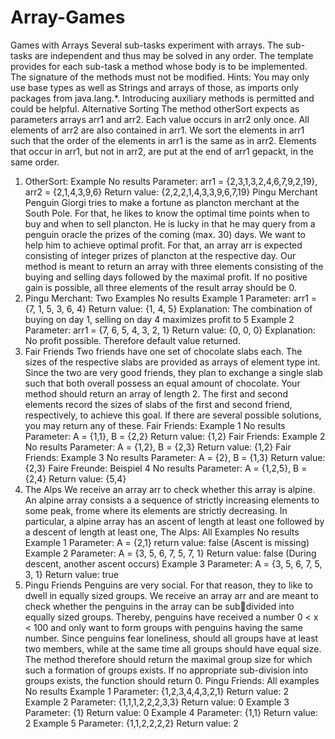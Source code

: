 # Array-Games

Games with Arrays
Several sub-tasks experiment with arrays. The sub-tasks are independent and thus may be
solved in any order. The template provides for each sub-task a method whose body is to be
implemented. The signature of the methods must not be modified.
Hints:
You may only use base types as well as Strings and arrays of those, as imports only
packages from java.lang.*.
Introducing auxiliary methods is permitted and could be helpful.
Alternative Sorting
The method otherSort expects as parameters arrays arr1 and arr2. Each value occurs in arr2
only once. All elements of arr2 are also contained in arr1.
We sort the elements in arr1 such that the order of the elements in arr1 is the same as in
arr2. Elements that occur in arr1, but not in arr2, are put at the end of arr1 gepackt, in the
same order.
1. OtherSort: Example No results
Parameter: arr1 = {2,3,1,3,2,4,6,7,9,2,19}, arr2 = {2,1,4,3,9,6}
Return value: {2,2,2,1,4,3,3,9,6,7,19}
Pingu Merchant
Penguin Giorgi tries to make a fortune as plancton merchant at the South Pole. For that, he
likes to know the optimal time points when to buy and when to sell plancton. He is lucky in
that he may query from a penguin oracle the prizes of the coming (max. 30) days. We want
to help him to achieve optimal profit.
For that, an array arr is expected consisting of integer prizes of plancton at the respective
day. Our method is meant to return an array with three elements consisting of the buying
and selling days followed by the maximal profit. If no positive gain is possible, all three
elements of the result array should be 0.
1. Pingu Merchant: Two Examples No results
Example 1
Parameter: arr1 = {7, 1, 5, 3, 6, 4}
Return value: {1, 4, 5}
Explanation: The combination of buying on day 1, selling on day 4 maximizes profit to 5
Example 2
Parameter: arr1 = {7, 6, 5, 4, 3, 2, 1}
Return value: {0, 0, 0}
Explanation: No profit possible. Therefore default value returned.
3. Fair Friends Two friends have one set of chocolate slabs each. The sizes of the respective slabs are
provided as arrays of element type int. Since the two are very good friends, they plan to
exchange a single slab such that both overall possess an equal amount of chocolate.
Your method should return an array of length 2. The first and second elements record the
sizes of slabs of the first and second friend, respectively, to achieve this goal.
If there are several possible solutions, you may return any of these.
Fair Friends: Example 1 No results
Parameter: A = {1,1}, B = {2,2}
Return value: {1,2}
Fair Friends: Example 2 No results
Parameter: A = {1,2}, B = {2,3}
Return value: {1,2}
Fair Friends: Example 3 No results
Parameter: A = {2}, B = {1,3}
Return value: {2,3}
Faire Freunde: Beispiel 4 No results
Parameter: A = {1,2,5}, B = {2,4}
Return value: {5,4}
4. The Alps
We receive an array arr to check whether this array is alpine. An alpine array consists a a
sequence of strictly increasing elements to some peak, frome where its elements are strictly
decreasing.
In particular, a alpine array has an ascent of length at least one followed by a descent of
length at least one,
The Alps: All Examples No results
Example 1
Parameter: A = {2,1}
return value: false
(Ascent is missing)
Example 2
Parameter: A = {3, 5, 6, 7, 5, 7, 1}
Return value: false
(During descent, another ascent occurs)
Example 3
Parameter: A = {3, 5, 6, 7, 5, 3, 1}
Return value: true
5. Pingu Friends
Penguins are very social. For that reason, they to like to dwell in equally sized groups. We
receive an array arr and are meant to check whether the penguins in the array can be subdivided into equally sized groups. Thereby, penguins have received a number 0 < x < 100
and only want to form groups with penguins having the same number. Since penguins fear
loneliness, should all groups have at least two members, while at the same time all groups
should have equal size.
The method therefore should return the maximal group size for which such a formation of
groups exists. If no appropriate sub-division into groups exists, the function should return 0.
Pingu Friends: All examples No results
Example 1
Parameter: {1,2,3,4,4,3,2,1}
Return value: 2
Example 2
Parameter: {1,1,1,2,2,2,3,3}
Return value: 0
Example 3
Parameter: {1}
Return value: 0
Example 4
Parameter: {1,1}
Return value: 2
Example 5
Parameter: {1,1,2,2,2,2}
Return value: 2
